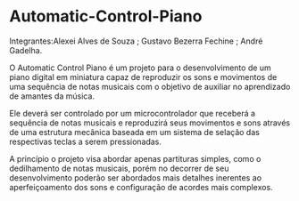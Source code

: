 # Automatic-Control-Piano
Integrantes:Alexei Alves de Souza ;
Gustavo Bezerra Fechine ;
André Gadelha.

  O Automatic Control Piano é um projeto para o desenvolvimento de um piano digital em miniatura capaz de reproduzir os sons e movimentos de uma sequência de notas musicais com o objetivo de auxiliar no aprendizado de amantes da música.
  
  Ele deverá ser controlado por um microcontrolador que receberá a sequência de notas musicais e reproduzirá seus movimentos e sons através de uma estrutura mecânica baseada em um sistema de selação das respectivas teclas a serem pressionadas.
  
  A princípio o projeto visa abordar apenas partituras simples, como o dedilhamento de notas musicais, porém no decorrer de seu desenvolvimento poderão ser abordados mais detalhes inerentes ao aperfeiçoamento dos sons e configuração de acordes mais complexos.
  
